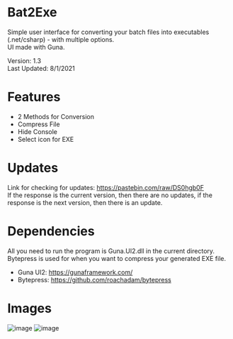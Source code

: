 # Bat2Exe
Simple user interface for converting your batch files into executables (.net/csharp) - with multiple options.                                                                          
UI made with Guna.                                                                                                                                  

Version: 1.3                                                                                                                                                    
Last Updated: 8/1/2021

# Features
+ 2 Methods for Conversion
+ Compress File
+ Hide Console
+ Select icon for EXE

# Updates
Link for checking for updates: https://pastebin.com/raw/DS0hgb0F                                                                                               
If the response is the current version, then there are no updates, if the response is the next version, then there is an update.

# Dependencies
All you need to run the program is Guna.UI2.dll in the current directory.                                                                                     
Bytepress is used for when you want to compress your generated EXE file.
+ Guna UI2: https://gunaframework.com/                                                                              
+ Bytepress: https://github.com/roachadam/bytepress

# Images
![image](https://user-images.githubusercontent.com/75084509/126585025-52e03a42-a4ea-4cc5-a206-7f12faddfda4.png)
![image](https://user-images.githubusercontent.com/75084509/125828959-2339436b-99ab-43c4-91a0-0d629b1a74b5.png)
